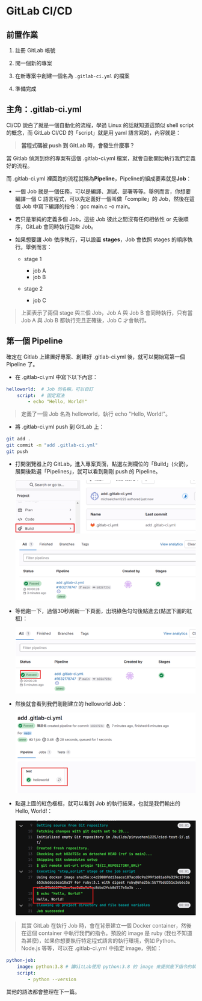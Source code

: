 # GitLab CI/CD 

## 前置作業

1. 註冊 GitLab 帳號

2. 開一個新的專案

3. 在新專案中創建一個名為 `.gitlab-ci.yml` 的檔案

4. 準備完成

## 主角：.gitlab-ci.yml

CI/CD 說白了就是一個自動化的流程，學過 Linux 的話就知道這類似 shell script 的概念，而 GitLab CI/CD 的「script」就是用 yaml 語言寫的，內容就是：

> **當程式碼被 push 到 GitLab 時，會發生什麼事？**

當 Gitlab 偵測到你的專案有這個 .gitlab-ci.yml 檔案，就會自動開始執行我們定義好的流程。

而 .gitlab-ci.yml 裡面跑的流程就稱為**Pipeline**，Pipeline的組成要素就是**Job**：

* 一個 Job 就是一個任務，可以是編譯、測試、部署等等。舉例而言，你想要編譯一個 C 語言程式，可以先定義好一個叫做「compile」的 Job，然後在這個 Job 中寫下編譯的指令：gcc main.c -o main。

* 若只是單純的定義多個 Job，這些 Job 彼此之間沒有任何相依性 or 先後順序，GitLab 會同時執行這些 Job。

* 如果想要讓 Job 依序執行，可以設置 **stages**，Job 會依照 stages 的順序執行。舉例而言：

  * stage 1
    * job A
    * job B

  * stage 2
    * job C

> 上面表示了兩個 stage 與三個 Job，Job A 與 Job B 會同時執行，只有當 Job A 與 Job B 都執行完且正確後，Job C 才會執行。

## 第一個 Pipeline

確定在 Gitlab 上建置好專案、創建好 .gitlab-ci.yml 後，就可以開始寫第一個 Pipeline 了。

* 在 .gitlab-ci.yml 中寫下以下內容：

```yaml
helloworld:  # Job 的名稱，可以自訂
    script:  # 固定寫法
        - echo "Hello, World!"
```

> 定義了一個 Job 名為 helloworld，執行 echo "Hello, World!"。

* 將 .gitlab-ci.yml push 到 GitLab 上：

```bash
git add .
git commit -m "add .gitlab-ci.yml"
git push
```

* 打開瀏覽器上的 GitLab，進入專案頁面，點選左測欄位的「Build」(火箭)，展開後點選「Pipelines」，就可以看到剛剛 push 的 Pipeline。


    ![alt text](image-5.png)

    ![alt text](image-6.png)

* 等他跑一下，過個30秒刷新一下頁面，出現綠色勾勾後點進去(點選下圖的紅框)：

    ![alt text](image-7.png)

* 然後就會看到我們剛剛建立的 helloworld Job：

    ![alt text](image-8.png)

* 點選上圖的紅色框框，就可以看到 Job 的執行結果，也就是我們輸出的 Hello, World!：

    ![alt text](image-9.png)

> 其實 GitLab 在執行 Job 時，會在背景建立一個 Docker container，然後在這個 container 中執行我們的指令。預設的 image 是 ruby (我也不知道為甚麼)，如果你想要執行特定程式語言的執行環境，例如 Python、Node.js 等等，可以在 .gitlab-ci.yml 中指定 image，例如：

```yaml
python-job:
    image: python:3.8 # 讓GitLab使用 python:3.8 的 image 來提供底下指令的執行環境
    script:
        - python --version
```

其他的語法都會整理在下一篇。
